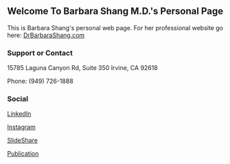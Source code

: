 ## Welcome To Barbara Shang M.D.'s Personal Page

This is Barbara Shang's personal web page. For her professional website go here:
[DrBarbaraShang.com](http://www.drbarbarashang.com/)



### Support or Contact

15785 Laguna Canyon Rd, Suite 350
Irvine, CA 92618
 
Phone: (949) 726-1888


### Social
[LinkedIn](https://www.linkedin.com/in/barbara-shang-md/)

[Instagram](https://www.instagram.com/barbarashangmd/)

[SlideShare](https://www.slideshare.net/BarbaraShang/dr-barbara-shangs-3-tips-you-can-do-now-to-help-prevent-eye-strain)

[Publication](http://clincancerres.aacrjournals.org/content/3/11/1943.short)
